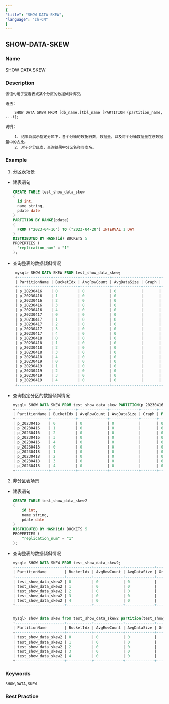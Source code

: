 ```yaml
---
{
"title": "SHOW-DATA-SKEW",
"language": "zh-CN"
}
---
```


<!-- 
Licensed to the Apache Software Foundation (ASF) under one
or more contributor license agreements.  See the NOTICE file
distributed with this work for additional information
regarding copyright ownership.  The ASF licenses this file
to you under the Apache License, Version 2.0 (the
"License"); you may not use this file except in compliance
with the License.  You may obtain a copy of the License at

  http://www.apache.org/licenses/LICENSE-2.0

Unless required by applicable law or agreed to in writing,
software distributed under the License is distributed on an
"AS IS" BASIS, WITHOUT WARRANTIES OR CONDITIONS OF ANY
KIND, either express or implied.  See the License for the
specific language governing permissions and limitations
under the License.
-->

## SHOW-DATA-SKEW

### Name

SHOW DATA SKEW

### Description

    该语句用于查看表或某个分区的数据倾斜情况。

    语法：

        SHOW DATA SKEW FROM [db_name.]tbl_name [PARTITION (partition_name, ...)];

    说明：

        1. 结果将展示指定分区下，各个分桶的数据行数，数据量，以及每个分桶数据量在总数据量中的占比。
        2. 对于非分区表，查询结果中分区名称同表名。

### Example
1. 分区表场景

* 建表语句
    ```sql
    CREATE TABLE test_show_data_skew
    (
      id int, 
      name string, 
      pdate date
    ) 
    PARTITION BY RANGE(pdate) 
    (
      FROM ("2023-04-16") TO ("2023-04-20") INTERVAL 1 DAY
    ) 
    DISTRIBUTED BY HASH(id) BUCKETS 5
    PROPERTIES (
      "replication_num" = "1"
    );
    ```
* 查询整表的数据倾斜情况
   ```sql
    mysql> SHOW DATA SKEW FROM test_show_data_skew;
    +---------------+-----------+-------------+-------------+-------+---------+
    | PartitionName | BucketIdx | AvgRowCount | AvgDataSize | Graph | Percent |
    +---------------+-----------+-------------+-------------+-------+---------+
    | p_20230416    | 0         | 0           | 0           |       | 0.00%   |
    | p_20230416    | 1         | 0           | 0           |       | 0.00%   |
    | p_20230416    | 2         | 0           | 0           |       | 0.00%   |
    | p_20230416    | 3         | 0           | 0           |       | 0.00%   |
    | p_20230416    | 4         | 0           | 0           |       | 0.00%   |
    | p_20230417    | 0         | 0           | 0           |       | 0.00%   |
    | p_20230417    | 1         | 0           | 0           |       | 0.00%   |
    | p_20230417    | 2         | 0           | 0           |       | 0.00%   |
    | p_20230417    | 3         | 0           | 0           |       | 0.00%   |
    | p_20230417    | 4         | 0           | 0           |       | 0.00%   |
    | p_20230418    | 0         | 0           | 0           |       | 0.00%   |
    | p_20230418    | 1         | 0           | 0           |       | 0.00%   |
    | p_20230418    | 2         | 0           | 0           |       | 0.00%   |
    | p_20230418    | 3         | 0           | 0           |       | 0.00%   |
    | p_20230418    | 4         | 0           | 0           |       | 0.00%   |
    | p_20230419    | 0         | 0           | 0           |       | 0.00%   |
    | p_20230419    | 1         | 0           | 0           |       | 0.00%   |
    | p_20230419    | 2         | 0           | 0           |       | 0.00%   |
    | p_20230419    | 3         | 0           | 0           |       | 0.00%   |
    | p_20230419    | 4         | 0           | 0           |       | 0.00%   |
    +---------------+-----------+-------------+-------------+-------+---------+
    ```
* 查询指定分区的数据倾斜情况
    ```sql
    mysql> SHOW DATA SKEW FROM test_show_data_skew PARTITION(p_20230416, p_20230418);
    +---------------+-----------+-------------+-------------+-------+---------+
    | PartitionName | BucketIdx | AvgRowCount | AvgDataSize | Graph | Percent |
    +---------------+-----------+-------------+-------------+-------+---------+
    | p_20230416    | 0         | 0           | 0           |       | 0.00%   |
    | p_20230416    | 1         | 0           | 0           |       | 0.00%   |
    | p_20230416    | 2         | 0           | 0           |       | 0.00%   |
    | p_20230416    | 3         | 0           | 0           |       | 0.00%   |
    | p_20230416    | 4         | 0           | 0           |       | 0.00%   |
    | p_20230418    | 0         | 0           | 0           |       | 0.00%   |
    | p_20230418    | 1         | 0           | 0           |       | 0.00%   |
    | p_20230418    | 2         | 0           | 0           |       | 0.00%   |
    | p_20230418    | 3         | 0           | 0           |       | 0.00%   |
    | p_20230418    | 4         | 0           | 0           |       | 0.00%   |
    +---------------+-----------+-------------+-------------+-------+---------+
    ```

2. 非分区表场景

* 建表语句
    ```sql
    CREATE TABLE test_show_data_skew2
    (
        id int, 
        name string, 
        pdate date
    ) 
    DISTRIBUTED BY HASH(id) BUCKETS 5
    PROPERTIES (
        "replication_num" = "1"
    );
    ```
* 查询整表的数据倾斜情况
    ```sql
    mysql> SHOW DATA SKEW FROM test_show_data_skew2;
    +----------------------+-----------+-------------+-------------+-------+---------+
    | PartitionName        | BucketIdx | AvgRowCount | AvgDataSize | Graph | Percent |
    +----------------------+-----------+-------------+-------------+-------+---------+
    | test_show_data_skew2 | 0         | 0           | 0           |       | 0.00%   |
    | test_show_data_skew2 | 1         | 0           | 0           |       | 0.00%   |
    | test_show_data_skew2 | 2         | 0           | 0           |       | 0.00%   |
    | test_show_data_skew2 | 3         | 0           | 0           |       | 0.00%   |
    | test_show_data_skew2 | 4         | 0           | 0           |       | 0.00%   |
    +----------------------+-----------+-------------+-------------+-------+---------+


    mysql> show data skew from test_show_data_skew2 partition(test_show_data_skew2);
    +----------------------+-----------+-------------+-------------+-------+---------+
    | PartitionName        | BucketIdx | AvgRowCount | AvgDataSize | Graph | Percent |
    +----------------------+-----------+-------------+-------------+-------+---------+
    | test_show_data_skew2 | 0         | 0           | 0           |       | 0.00%   |
    | test_show_data_skew2 | 1         | 0           | 0           |       | 0.00%   |
    | test_show_data_skew2 | 2         | 0           | 0           |       | 0.00%   |
    | test_show_data_skew2 | 3         | 0           | 0           |       | 0.00%   |
    | test_show_data_skew2 | 4         | 0           | 0           |       | 0.00%   |
    +----------------------+-----------+-------------+-------------+-------+---------+
    ```

### Keywords

    SHOW,DATA,SKEW

### Best Practice
